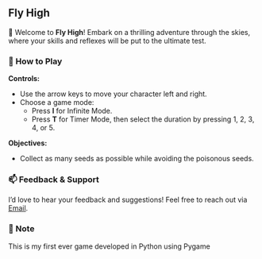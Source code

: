 ## Fly High

🌟 Welcome to **Fly High**! Embark on a thrilling adventure through the skies, where your skills and reflexes will be put to the ultimate test.

### 🎯 How to Play
**Controls:**
   - Use the arrow keys to move your character left and right.
   - Choose a game mode:
     - Press **I** for Infinite Mode.
     - Press **T** for Timer Mode, then select the duration by pressing 1, 2, 3, 4, or 5.

**Objectives:**
   - Collect as many seeds as possible while avoiding the poisonous seeds.

### 📫 Feedback & Support
I’d love to hear your feedback and suggestions! Feel free to reach out via [Email](mailto:SahibjotDalla@gmail.com).

### 📝 Note
This is my first ever game developed in Python using Pygame
